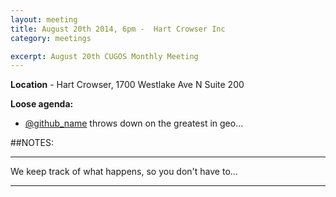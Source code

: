 ```yaml
---
layout: meeting
title: August 20th 2014, 6pm -  Hart Crowser Inc
category: meetings

excerpt: August 20th CUGOS Monthly Meeting
---
```


**Location** -  Hart Crowser, 1700 Westlake Ave N Suite 200

__Loose agenda:__

- [@github_name](https://github.com/github_name) throws down on the greatest in geo...

##NOTES:

---

We keep track of what happens, so you don't have to...

---
